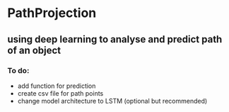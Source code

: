 # PathProjection
## using deep learning to analyse and predict path of an object 

### To do:
* add function for prediction
* create csv file for path points
* change model architecture to LSTM (optional but recommended)

